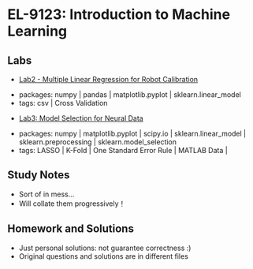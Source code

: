 #  EL-9123: Introduction to Machine Learning
## Labs
* [Lab2 - Multiple Linear Regression for Robot Calibration](https://github.com/Shangwen-Yan/Machine-Learning/tree/master/Labs/Lab2%20-%20Multiple%20Linear%20Regression%20for%20Robot%20Calibration)
 - packages: numpy | pandas | matplotlib.pyplot | sklearn.linear_model 
 - tags: csv | Cross Validation
* [Lab3: Model Selection for Neural Data](https://github.com/Shangwen-Yan/Machine-Learning/tree/master/Labs/Lab3%20-%20Model%20Selection%20for%20Neural%20Data)
 - packages: numpy | matplotlib.pyplot | scipy.io | sklearn.linear_model | sklearn.preprocessing | sklearn.model_selection
 - tags: LASSO | K-Fold | One Standard Error Rule | MATLAB Data | 
## Study Notes
* Sort of in mess...
* Will collate them progressively！
## Homework and Solutions
* Just personal solutions: not guarantee correctness :)
* Original questions and solutions are in different files

